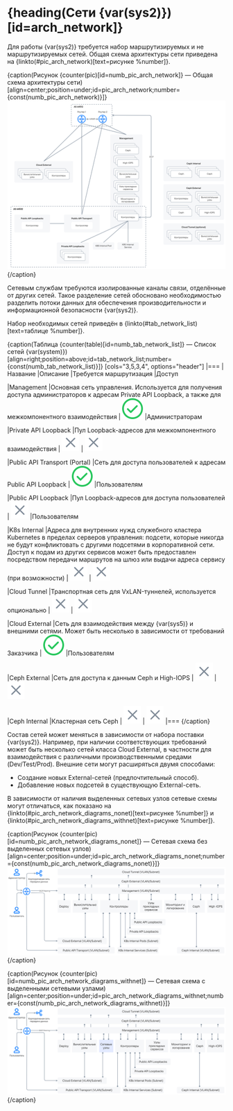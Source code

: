 # {heading(Сети {var(sys2)})[id=arch_network]}

Для работы {var(sys2)} требуется набор маршрутизируемых и не маршрутизируемых сетей. Общая схема архитектуры сети приведена на {linkto(#pic_arch_network)[text=рисунке %number]}.

{caption(Рисунок {counter(pic)[id=numb_pic_arch_network]} — Общая схема архитектуры сети)[align=center;position=under;id=pic_arch_network;number={const(numb_pic_arch_network)}]}
![Общая схема архитектуры сети](./assets/arch_network.png)
{/caption}

Сетевым службам требуются изолированные каналы связи, отделённые от других сетей. Такое разделение сетей обосновано необходимостью разделить потоки данных для обеспечения производительности и информационной безопасности {var(sys2)}.

Набор необходимых сетей приведён в {linkto(#tab_network_list)[text=таблице %number]}.

{caption(Таблица {counter(table)[id=numb_tab_network_list]} — Список сетей {var(system)})[align=right;position=above;id=tab_network_list;number={const(numb_tab_network_list)}]}
[cols="3,5,3,4", options="header"]
|===
|Название
|Описание
|Требуется маршрутизация
|Доступ

|Management
|Основная сеть управления. Используется для получения доступа администраторов к адресам Private API Loopback, а также для межкомпонентного взаимодействия
| ![](../../assets/check.svg "inline")
|Администраторам

|Private API Loopback
|Пул Loopback-адресов для межкомпонентного взаимодействия
| ![](../../assets/no.svg "inline")
| ![](../../assets/no.svg "inline")

|Public API Transport (Portal)
|Сеть для доступа пользователей к адресам Public API Loopback
| ![](../../assets/check.svg "inline")
|Пользователям

|Public API Loopback
|Пул Loopback-адресов для доступа пользователей
| ![](../../assets/no.svg "inline")
|Пользователям

|K8s Internal
|Адреса для внутренних нужд служебного кластера Kubernetes в пределах серверов управления: подсети, которые никогда не будут конфликтовать с другими подсетями в корпоративной сети. Доступ к подам из других сервисов может быть предоставлен посредством передачи маршрутов на шлюз или выдачи адреса сервису (при возможности)
| ![](../../assets/no.svg "inline")
| ![](../../assets/no.svg "inline")

|Cloud Tunnel
|Транспортная сеть для VxLAN-туннелей, используется опционально
| ![](../../assets/no.svg "inline")
| ![](../../assets/no.svg "inline")

|Cloud External
|Сеть для взаимодействия между {var(sys5)} и внешними сетями. Может быть несколько в зависимости от требований Заказчика
| ![](../../assets/check.svg "inline")
|Пользователям

|Сeph External
|Сеть для доступа к данным Ceph и High-IOPS
| ![](../../assets/no.svg "inline")
| ![](../../assets/no.svg "inline")

|Сeph Internal
|Кластерная сеть Ceph
| ![](../../assets/no.svg "inline")
| ![](../../assets/no.svg "inline")
|===
{/caption}

Состав сетей может меняться в зависимости от набора поставки {var(sys2)}. Например, при наличии соответствующих требований может быть несколько сетей класса Cloud External, в частности для взаимодействия с различными производственными средами (Dev/Test/Prod). Внешние сети могут расширяться двумя способами:

* Создание новых External-сетей (предпочтительный способ).
* Добавление новых подсетей в существующую External-сеть.

В зависимости от наличия выделенных сетевых узлов сетевые схемы могут отличаться, как показано на {linkto(#pic_arch_network_diagrams_nonet)[text=рисунке %number]} и {linkto(#pic_arch_network_diagrams_withnet)[text=рисунке %number]}.

{caption(Рисунок {counter(pic)[id=numb_pic_arch_network_diagrams_nonet]} — Сетевая схема без выделенных сетевых узлов)[align=center;position=under;id=pic_arch_network_diagrams_nonet;number={const(numb_pic_arch_network_diagrams_nonet)}]}
![Сетевая схема без выделенных сетевых узлов](./assets/arch_network_diagrams_nonet.png)
{/caption}

{caption(Рисунок {counter(pic)[id=numb_pic_arch_network_diagrams_withnet]} — Сетевая схема с выделенными сетевыми узлами)[align=center;position=under;id=pic_arch_network_diagrams_withnet;number={const(numb_pic_arch_network_diagrams_withnet)}]}
![Сетевая схема с выделенными сетевыми узлами](./assets/arch_network_diagrams_withnet.png)
{/caption}